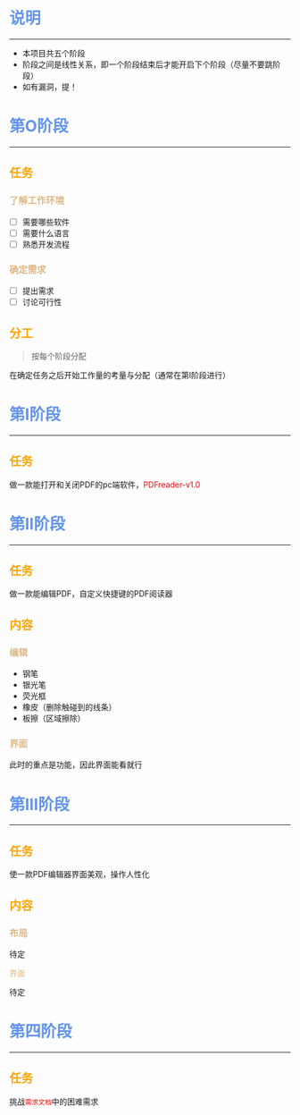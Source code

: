 # <font color='cornflowerblue'>说明</font>

---

-   本项目共五个阶段
-   阶段之间是线性关系，即一个阶段结束后才能开启下个阶段（尽量不要跳阶段）
-   如有漏洞，提！

# <font color='cornflowerblue'>第O阶段</font>

---

## <font color='orange'>任务</font>

### <font color='BurlyWood'>了解工作环境</font>

-   [ ] 需要哪些软件
-   [ ] 需要什么语言
-   [ ] 熟悉开发流程

### <font color='BurlyWood'>确定需求</font>

-   [ ] 提出需求
-   [ ] 讨论可行性

## <font color='orange'>分工</font>

>   按每个阶段分配

在确定任务之后开始工作量的考量与分配（通常在第I阶段进行）

# <font color='cornflowerblue'>第I阶段</font>

---

## <font color='orange'>任务</font>

做一款能打开和关闭PDF的pc端软件，<font color='red'>PDFreader-v1.0</font>

# <font color='cornflowerblue'>第II阶段</font>

---

## <font color='orange'>任务</font>

做一款能编辑PDF，自定义快捷键的PDF阅读器

## <font color='orange'>内容</font>

### <font color='BurlyWood'>编辑</font>

-   钢笔
-   银光笔
-   荧光框
-   橡皮（删除触碰到的线条）
-   板擦（区域擦除）

### <font color='BurlyWood'>界面</font>

此时的重点是功能，因此界面能看就行

# <font color='cornflowerblue'>第III阶段</font>

---

## <font color='orange'>任务</font>

使一款PDF编辑器界面美观，操作人性化

## <font color='orange'>内容</font>

### <font color='BurlyWood'>布局</font>

待定

<font color='BurlyWood'>界面</font>

待定 

# <font color='cornflowerblue'>第四阶段</font>

---

## <font color='orange'>任务</font>

挑战<font color='red'>`需求文档`</font>中的困难需求